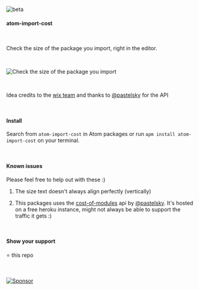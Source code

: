 ![beta](https://img.shields.io/badge/build-beta-yellow.svg?style=flat)

#### atom-import-cost

&nbsp;

Check the size of the package you import, right in the editor.

&nbsp;

![Check the size of the package you import](https://raw.githubusercontent.com/siddharthkp/atom-import-cost/master/import-cost.gif)

&nbsp;

Idea credits to the [wix team](https://github.com/wix/vscode-import-cost#import-cost-vscode-extension--) and thanks to [@pastelsky](https://github.com/pastelsky) for the API

&nbsp;

#### Install

Search from `atom-import-cost` in Atom packages or run `apm install atom-import-cost` on your terminal.

&nbsp;

#### Known issues

Please feel free to help out with these :)

1. The size text doesn't always align perfectly (vertically)

2. This packages uses the [cost-of-modules](https://cost-of-modules.herokuapp.com) api by [@pastelsky](https://github.com/pastelsky). It's hosted on a free heroku instance, might not always be able to support the traffic it gets :)

&nbsp;

#### Show your support

:star: this repo

&nbsp;

[![Sponsor](https://app.codesponsor.io/embed/LhLT2c31ydJzdLUuSR9f8mCA/siddharthkp/atom-import-cost.svg)](https://app.codesponsor.io/link/LhLT2c31ydJzdLUuSR9f8mCA/siddharthkp/atom-import-cost)
